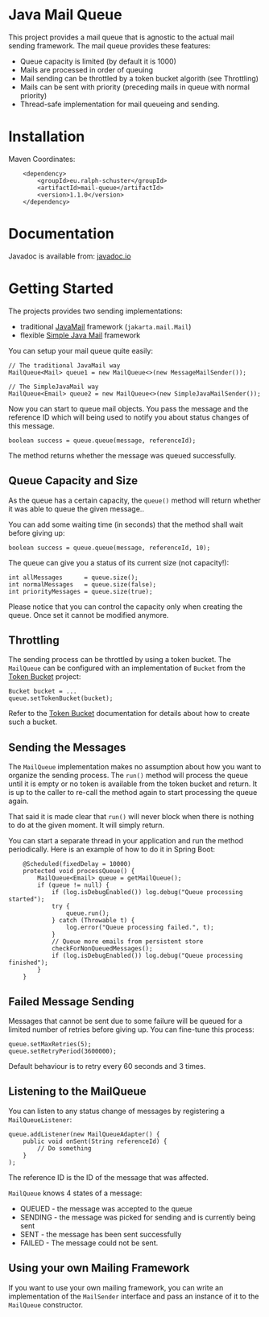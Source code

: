 # Java Mail Queue

This project provides a mail queue that is agnostic to the actual mail sending framework. The mail
queue provides these features:

- Queue capacity is limited (by default it is 1000)
- Mails are processed in order of queuing
- Mail sending can be throttled by a token bucket algorith (see Throttling)
- Mails can be sent with priority (preceding mails in queue with normal priority)
- Thread-safe implementation for mail queueing and sending.

# Installation

Maven Coordinates:

```
	<dependency>
		<groupId>eu.ralph-schuster</groupId>
		<artifactId>mail-queue</artifactId>
		<version>1.1.0</version>
	</dependency>
```

# Documentation

Javadoc is available from: [javadoc.io](https://www.javadoc.io/doc/eu.ralph-schuster/mail-queue)

# Getting Started

The projects provides two sending implementations: 

- traditional [JavaMail](https://javaee.github.io/javamail/) framework (`jakarta.mail.Mail`)
- flexible [Simple Java Mail](https://www.simplejavamail.org/) framework

You can setup your mail queue quite easily:

```
// The traditional JavaMail way
MailQueue<Mail> queue1 = new MailQueue<>(new MessageMailSender());

// The SimpleJavaMail way
MailQueue<Email> queue2 = new MailQueue<>(new SimpleJavaMailSender());

```

Now you can start to queue mail objects. You pass the message and the reference ID
which will being used to notify you about status changes of this message.

```
boolean success = queue.queue(message, referenceId);
```

The method returns whether the message was queued successfully.

## Queue Capacity and Size

As the queue has a certain capacity, the `queue()` method will return whether
it was able to queue the given message..

You can add some waiting time (in seconds) that the method shall wait before giving up:

```
boolean success = queue.queue(message, referenceId, 10);
```

The queue can give you a status of its current size (not capacity!):

```
int allMessages      = queue.size();
int normalMessages   = queue.size(false);
int priorityMessages = queue.size(true);
```

Please notice that you can control the capacity only when creating the queue. Once set
it cannot be modified anymore.

## Throttling

The sending process can be throttled by using a token bucket. The `MailQueue` can be
configured with an implementation of `Bucket` from the [Token Bucket](https://github.com/cowwoc/token-bucket)
project:

```
Bucket bucket = ...
queue.setTokenBucket(bucket);
```

Refer to the [Token Bucket](https://github.com/cowwoc/token-bucket) documentation for details about
how to create such a bucket.

## Sending the Messages

The `MailQueue` implementation makes no assumption about how you want to organize the
sending process. The `run()` method will process the queue until it is empty or
no token is available from the token bucket and return. It is up to the caller to re-call
the method again to start processing the queue again.

That said it is made clear that `run()` will never block when there is nothing to do at
the given moment. It will simply return.

You can start a separate thread in your application and run the method periodically. Here is
an example of how to do it in Spring Boot:

```
	@Scheduled(fixedDelay = 10000)
	protected void processQueue() {
		MailQueue<Email> queue = getMailQueue();
		if (queue != null) {
			if (log.isDebugEnabled()) log.debug("Queue processing started");
			try {
				queue.run();
			} catch (Throwable t) {
				log.error("Queue processing failed.", t);
			}
			// Queue more emails from persistent store
			checkForNonQueuedMessages();
			if (log.isDebugEnabled()) log.debug("Queue processing finished");
		}
	}
```


## Failed Message Sending

Messages that cannot be sent due to some failure will be queued for a limited number of retries
before giving up. You can fine-tune this process:

```
queue.setMaxRetries(5);
queue.setRetryPeriod(3600000);
```

Default behaviour is to retry every 60 seconds and 3 times.

## Listening to the MailQueue

You can listen to any status change of messages by registering a `MailQueueListener`:

```
queue.addListener(new MailQueueAdapter() {
	public void onSent(String referenceId) {
		// Do something
	}
);
```

The reference ID is the ID of the message that was affected.

`MailQueue` knows 4 states of a message:

- QUEUED - the message was accepted to the queue
- SENDING - the message was picked for sending and is currently being sent
- SENT - the message has been sent successfully
- FAILED - The message could not be sent.

## Using your own Mailing Framework

If you want to use your own mailing framework, you can write an implementation of the `MailSender`
interface and pass an instance of it to the `MailQueue` constructor.
